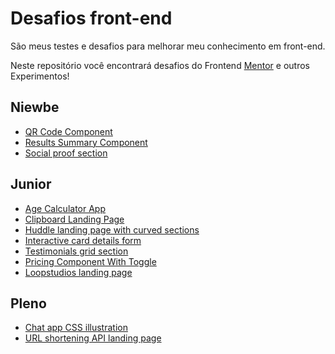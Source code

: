 # Desafios front-end
São meus testes e desafios para melhorar meu conhecimento em front-end.

Neste repositório você encontrará desafios do Frontend [Mentor](https://www.frontendmentor.io/) e outros Experimentos!
## Niewbe
- [QR Code Component](/niewbe/01)
- [Results Summary Component](/niewbe/02)
- [Social proof section](/niewbe/03)

## Junior

- [Age Calculator App](/junior/01)
- [Clipboard Landing Page](/junior/02)
- [Huddle landing page with curved sections](/junior/03)
- [Interactive card details form](/junior/04)
- [Testimonials grid section](/junior/05)
- [Pricing Component With Toggle](/junior/06)
- [Loopstudios landing page](/junior/07)

## Pleno

- [Chat app CSS illustration](/pleno/01)
- [URL shortening API landing page](/pleno/02)



